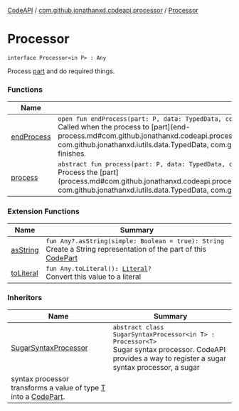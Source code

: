 [CodeAPI](../../index.md) / [com.github.jonathanxd.codeapi.processor](../index.md) / [Processor](.)

# Processor

`interface Processor<in P> : Any`

Process [part](#) and do required things.

### Functions

| Name | Summary |
|---|---|
| [endProcess](end-process.md) | `open fun endProcess(part: P, data: TypedData, codeProcessor: `[`ProcessorManager`](../-processor-manager/index.md)`<*>): Unit`<br>Called when the process to [part](end-process.md#com.github.jonathanxd.codeapi.processor.Processor$endProcess(com.github.jonathanxd.codeapi.processor.Processor.P, com.github.jonathanxd.iutils.data.TypedData, com.github.jonathanxd.codeapi.processor.ProcessorManager((kotlin.Any)))/part) finishes. |
| [process](process.md) | `abstract fun process(part: P, data: TypedData, codeProcessor: `[`ProcessorManager`](../-processor-manager/index.md)`<*>): Unit`<br>Process the [part](process.md#com.github.jonathanxd.codeapi.processor.Processor$process(com.github.jonathanxd.codeapi.processor.Processor.P, com.github.jonathanxd.iutils.data.TypedData, com.github.jonathanxd.codeapi.processor.ProcessorManager((kotlin.Any)))/part). |

### Extension Functions

| Name | Summary |
|---|---|
| [asString](../../com.github.jonathanxd.codeapi.util/kotlin.-any/as-string.md) | `fun Any?.asString(simple: Boolean = true): String`<br>Create a String representation of the part of this [CodePart](../../com.github.jonathanxd.codeapi/-code-part/index.md) |
| [toLiteral](../../com.github.jonathanxd.codeapi.util.conversion/kotlin.-any/to-literal.md) | `fun Any.toLiteral(): `[`Literal`](../../com.github.jonathanxd.codeapi.literal/-literal/index.md)`?`<br>Convert this value to a literal |

### Inheritors

| Name | Summary |
|---|---|
| [SugarSyntaxProcessor](../../com.github.jonathanxd.codeapi.sugar/-sugar-syntax-processor/index.md) | `abstract class SugarSyntaxProcessor<in T> : Processor<T>`<br>Sugar syntax processor. CodeAPI provides a way to register a sugar syntax processor, a sugar
syntax processor transforms a value of type [T](#) into a [CodePart](../../com.github.jonathanxd.codeapi/-code-part/index.md). |
